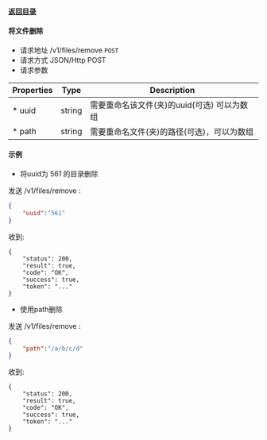 #### [返回目录](../../)

#### 将文件删除

* 请求地址 /v1/files/remove ```POST```
* 请求方式 JSON/Http POST
* 请求参数

| Properties     |  Type  | Description                                          |
|----------------|--------|------------------------------------------------------|
| * uuid         | string | 需要重命名该文件(夹)的uuid(可选) 可以为数组              |
| * path         | string | 需要重命名文件(夹)的路径(可选)，可以为数组                 |




#### 示例

* 将uuid为 561 的目录删除

发送 /v1/files/remove :
```json
{
	"uuid":"561"
}
```
收到:
```
{
    "status": 200,
    "result": true,
    "code": "OK",
    "success": true,
    "token": "..."
}
```

*  使用path删除

发送 /v1/files/remove :
```json
{
	"path":"/a/b/c/d"
}
```
收到:
```
{
    "status": 200,
    "result": true,
    "code": "OK",
    "success": true,
    "token": "..."
}
```
